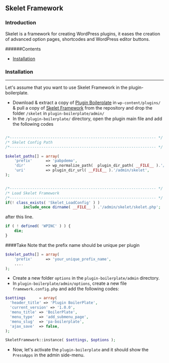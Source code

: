 ## Skelet Framework

### Introduction

Skelet is a framework for creating WordPress plugins, it eases the creation of advanced option pages, shortcodes and WordPress editor buttons.

######Contents

* [Installation](https://bitbucket.org/guerillaio/plugin-boilerplate/overview#installation)

### Installation
------------

Let's assume that you want to use Skelet Framework in the plugin-boilerplate.

* Download & extract a copy of [Plugin Boilerplate](http://wppb.me) in `wp-content/plugins/` & pull a copy of [Skelet Framework](https://bitbucket.org/guerillaio/skelet/src/16c9cabdaef3281adaa33c8440ecb7df206963da/?at=develop) from the repository and drop the folder `/skelet` in `plugin-boilerplate/admin/`
* In the `/plugin-boilerplate/` directory, open the plugin main file and add the following codes
```PHP

/*----------------------------------------------------------------- */
/* Skelet Config Path
/*----------------------------------------------------------------- */

$skelet_paths[] = array(
	'prefix'	  => 'pabpdemo',
	'dir'		  => wp_normalize_path(  plugin_dir_path( __FILE__ ).'/admin/' ),
	'uri' 		  => plugin_dir_url( __FILE__ ).'/admin/skelet',
);


/*----------------------------------------------------------------- */
/* Load Skelet Framework
/*----------------------------------------------------------------- */
if(! class_exists( 'Skelet_LoadConfig' ) ) 
		include_once dirname( __FILE__ ) .'/admin/skelet/skelet.php';
```

 after this line.
```PHP 
if ( ! defined( 'WPINC' ) ) {
	die;
}
```

####Take Note that the prefix name should be unique per plugin
```PHP
$skelet_paths[] = array(
	'prefix'	  => 'your_unique_prefix_name',
	....
);
```

* Create a new folder `options` in the `plugin-boilerplate/admin` directory.
* In `plugin-boilerplate/admin/options`, create a new file `framework.config.php` and add the following codes:
```PHP
$settings      = array(
  'header_title' => 'Plugin BoilerPlate',
  'current_version' => '1.0.0',
  'menu_title' => 'BoilerPlate',
  'menu_type'  => 'add_submenu_page',
  'menu_slug'  => 'pa-boilerplate',
  'ajax_save'  => false,
);

SkeletFramework::instance( $settings, $options );

```
* Now, let's activate the `plugin-boilerplate` and it should show the `PressApps` in the admin side-menu.